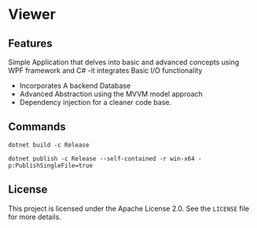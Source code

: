 # Viewer
## Features
Simple Application that delves into basic and advanced concepts using WPF framework and C# 
-it integrates Basic I/O functionality
- Incorporates A backend Database
- Advanced Abstraction using the MVVM model approach
- Dependency injection for a cleaner code base. 


## Commands
```
dotnet build -c Release

dotnet publish -c Release --self-contained -r win-x64 -p:PublishSingleFile=true
```
## License

This project is licensed under the Apache License 2.0. See the `LICENSE` file for more details.
